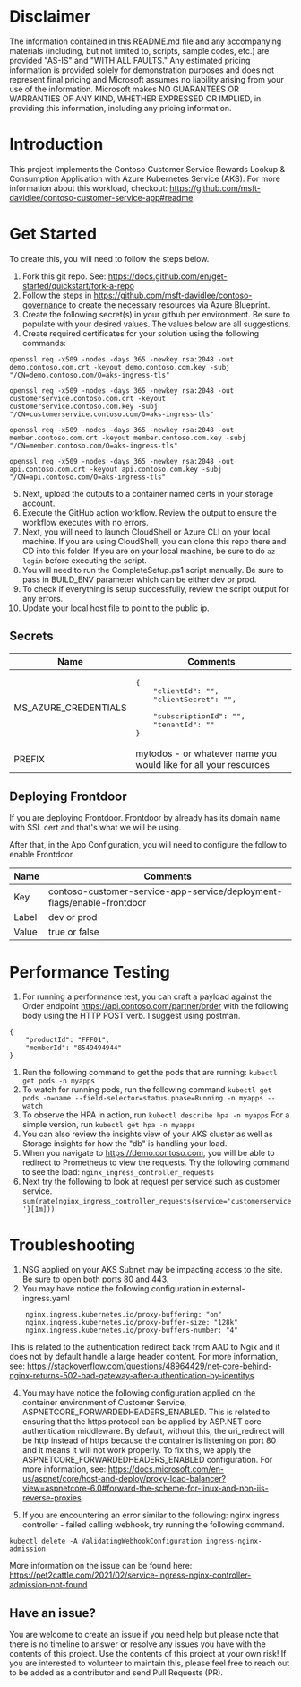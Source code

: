 # Disclaimer
The information contained in this README.md file and any accompanying materials (including, but not limited to, scripts, sample codes, etc.) are provided "AS-IS" and "WITH ALL FAULTS." Any estimated pricing information is provided solely for demonstration purposes and does not represent final pricing and Microsoft assumes no liability arising from your use of the information. Microsoft makes NO GUARANTEES OR WARRANTIES OF ANY KIND, WHETHER EXPRESSED OR IMPLIED, in providing this information, including any pricing information.

# Introduction
This project implements the Contoso Customer Service Rewards Lookup & Consumption Application with Azure Kubernetes Service (AKS). For more information about this workload, checkout: https://github.com/msft-davidlee/contoso-customer-service-app#readme. 

# Get Started
To create this, you will need to follow the steps below.

1. Fork this git repo. See: https://docs.github.com/en/get-started/quickstart/fork-a-repo
2. Follow the steps in https://github.com/msft-davidlee/contoso-governance to create the necessary resources via Azure Blueprint.
3. Create the following secret(s) in your github per environment. Be sure to populate with your desired values. The values below are all suggestions.
4. Create required certificates for your solution using the following commands:
``` 
openssl req -x509 -nodes -days 365 -newkey rsa:2048 -out demo.contoso.com.crt -keyout demo.contoso.com.key -subj "/CN=demo.contoso.com/O=aks-ingress-tls"

openssl req -x509 -nodes -days 365 -newkey rsa:2048 -out customerservice.contoso.com.crt -keyout customerservice.contoso.com.key -subj "/CN=customerservice.contoso.com/O=aks-ingress-tls"

openssl req -x509 -nodes -days 365 -newkey rsa:2048 -out member.contoso.com.crt -keyout member.contoso.com.key -subj "/CN=member.contoso.com/O=aks-ingress-tls"

openssl req -x509 -nodes -days 365 -newkey rsa:2048 -out api.contoso.com.crt -keyout api.contoso.com.key -subj "/CN=api.contoso.com/O=aks-ingress-tls"
```
5. Next, upload the outputs to a container named certs in your storage account.
6. Execute the GitHub action workflow. Review the output to ensure the workflow executes with no errors.
7. Next, you will need to launch CloudShell or Azure CLI on your local machine. If you are using CloudShell, you can clone this repo there and CD into this folder. If you are on your local machine, be sure to do ``` az login ``` before executing the script.
8. You will need to run the CompleteSetup.ps1 script manually. Be sure to pass in BUILD_ENV parameter which can be either dev or prod.
9. To check if everything is setup successfully, review the script output for any errors.
10. Update your local host file to point to the public ip.

## Secrets
| Name | Comments |
| --- | --- |
| MS_AZURE_CREDENTIALS | <pre>{<br/>&nbsp;&nbsp;&nbsp;&nbsp;"clientId": "",<br/>&nbsp;&nbsp;&nbsp;&nbsp;"clientSecret": "", <br/>&nbsp;&nbsp;&nbsp;&nbsp;"subscriptionId": "",<br/>&nbsp;&nbsp;&nbsp;&nbsp;"tenantId": "" <br/>}</pre> |
| PREFIX | mytodos - or whatever name you would like for all your resources |

## Deploying Frontdoor
If you are deploying Frontdoor. Frontdoor by already has its domain name with SSL cert and that's what we will be using. 

After that, in the App Configuration, you will need to configure the follow to enable Frontdoor.

| Name | Comments |
| --- | --- |
| Key | contoso-customer-service-app-service/deployment-flags/enable-frontdoor |
| Label | dev or prod |
| Value | true or false |

# Performance Testing
1. For running a performance test, you can craft a payload against the Order endpoint https://api.contoso.com/partner/order with the following body using the HTTP POST verb. I suggest using postman.
```
{
    "productId": "FFF01",
    "memberId": "8549494944"
}
```
1. Run the following command to get the pods that are running: ``` kubectl get pods -n myapps ```
2. To watch for running pods, run the following command ``` kubectl get pods -o=name --field-selector=status.phase=Running -n myapps --watch ```
3. To observe the HPA in action, run ``` kubectl describe hpa -n myapps ``` For a simple version, run ``` kubectl get hpa -n myapps ```
4. You can also review the insights view of your AKS cluster as well as Storage insights for how the "db" is handling your load.
5. When you navigate to https://demo.contoso.com, you will be able to redirect to Prometheus to view the requests. Try the following command to see the load: ``` nginx_ingress_controller_requests ```
6. Next try the following to look at request per service such as customer service. ``` sum(rate(nginx_ingress_controller_requests{service='customerservice'}[1m])) ```

# Troubleshooting
1. NSG applied on your AKS Subnet may be impacting access to the site. Be sure to open both ports 80 and 443.
3. You may have notice the following configuration in external-ingress.yaml

```
    nginx.ingress.kubernetes.io/proxy-buffering: "on"
    nginx.ingress.kubernetes.io/proxy-buffer-size: "128k"
    nginx.ingress.kubernetes.io/proxy-buffers-number: "4" 
```

This is related to the authentication redirect back from AAD to Ngix and it does not by default handle a large header content. For more information, see: https://stackoverflow.com/questions/48964429/net-core-behind-nginx-returns-502-bad-gateway-after-authentication-by-identitys.

4. You may have notice the following configuration applied on the container environment of Customer Service, ASPNETCORE_FORWARDEDHEADERS_ENABLED. This is related to ensuring that the https protocol can be applied by ASP.NET core authentication middleware. By default, without this, the uri_redirect will be http instead of https because the container is listening on port 80 and it means it will not work properly. To fix this, we apply the ASPNETCORE_FORWARDEDHEADERS_ENABLED configuration. For more information, see: https://docs.microsoft.com/en-us/aspnet/core/host-and-deploy/proxy-load-balancer?view=aspnetcore-6.0#forward-the-scheme-for-linux-and-non-iis-reverse-proxies.

5. If you are encountering an error similar to the following: nginx ingress controller - failed calling webhook, try running the following command.

```
kubectl delete -A ValidatingWebhookConfiguration ingress-nginx-admission
```

More information on the issue can be found here: https://pet2cattle.com/2021/02/service-ingress-nginx-controller-admission-not-found

## Have an issue?
You are welcome to create an issue if you need help but please note that there is no timeline to answer or resolve any issues you have with the contents of this project. Use the contents of this project at your own risk! If you are interested to volunteer to maintain this, please feel free to reach out to be added as a contributor and send Pull Requests (PR).